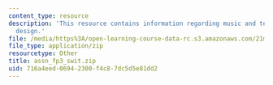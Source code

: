 ```yaml
---
content_type: resource
description: 'This resource contains information regarding music and technology: Sound
  design.'
file: /media/https%3A/open-learning-course-data-rc.s3.amazonaws.com/21m-380-music-and-technology-sound-design-spring-2016/716a4eed06942300f4c87dc5d5e81dd2_assn_fp3_swit.zip
file_type: application/zip
resourcetype: Other
title: assn_fp3_swit.zip
uid: 716a4eed-0694-2300-f4c8-7dc5d5e81dd2
---
```

